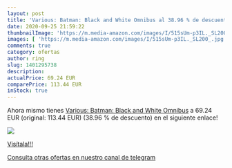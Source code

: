 ```yaml
---
layout: post
title: 'Various: Batman: Black and White Omnibus al 38.96 % de descuento'
date: 2020-09-25 21:59:22
thumbnailImage: 'https://m.media-amazon.com/images/I/515sUm-p3IL._SL200_.jpg'
images: [ 'https://m.media-amazon.com/images/I/515sUm-p3IL._SL200_.jpg' ]
comments: true
category: ofertas
author: ring
slug: 1401295738
description:
actualPrice: 69.24 EUR
comparePrice: 113.44 EUR
inStock: true
---
```


Ahora mismo tienes [Various: Batman: Black and White Omnibus](https://www.amazon.com/dp/1401295738/?tag=redken08-20) a 69.24 EUR (original: 113.44 EUR) (38.96 %  de descuento) en el siguiente enlace!

[![](https://m.media-amazon.com/images/I/515sUm-p3IL._SL200_.jpg)](https://www.amazon.com/dp/1401295738/?tag=redken08-20)

[Visítala!!!](https://www.amazon.com/dp/1401295738/?tag=redken08-20)

[Consulta otras ofertas en nuestro canal de telegram](https://t.me/s/ofertas25)
